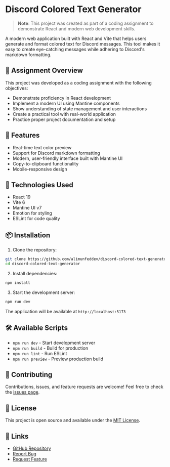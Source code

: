 # Discord Colored Text Generator

> **Note**: This project was created as part of a coding assignment to demonstrate React and modern web development skills.

A modern web application built with React and Vite that helps users generate and format colored text for Discord messages. This tool makes it easy to create eye-catching messages while adhering to Discord's markdown formatting.

## 🎯 Assignment Overview

This project was developed as a coding assignment with the following objectives:
- Demonstrate proficiency in React development
- Implement a modern UI using Mantine components
- Show understanding of state management and user interactions
- Create a practical tool with real-world application
- Practice proper project documentation and setup

## 🌟 Features

- Real-time text color preview
- Support for Discord markdown formatting
- Modern, user-friendly interface built with Mantine UI
- Copy-to-clipboard functionality
- Mobile-responsive design

## 🚀 Technologies Used

- React 19
- Vite 6
- Mantine UI v7
- Emotion for styling
- ESLint for code quality

## 📦 Installation

1. Clone the repository:
```bash
git clone https://github.com/alimunfeddev/discord-colored-text-generator.git
cd discord-colored-text-generator
```

2. Install dependencies:
```bash
npm install
```

3. Start the development server:
```bash
npm run dev
```

The application will be available at `http://localhost:5173`

## 🛠️ Available Scripts

- `npm run dev` - Start development server
- `npm run build` - Build for production
- `npm run lint` - Run ESLint
- `npm run preview` - Preview production build

## 🤝 Contributing

Contributions, issues, and feature requests are welcome! Feel free to check the [issues page](https://github.com/alimunfeddev/discord-colored-text-generator/issues).

## 📝 License

This project is open source and available under the [MIT License](LICENSE).

## 🔗 Links

- [GitHub Repository](https://github.com/alimunfeddev/discord-colored-text-generator)
- [Report Bug](https://github.com/alimunfeddev/discord-colored-text-generator/issues)
- [Request Feature](https://github.com/alimunfeddev/discord-colored-text-generator/issues)
